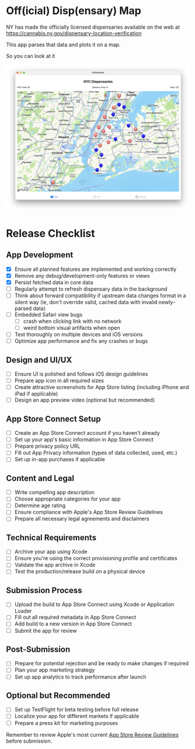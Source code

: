 Off(icial) Disp(ensary) Map
==================

NY has made the officially licensed dispensaries available on the web
at https://cannabis.ny.gov/dispensary-location-verification

This app parses that data and plots it on a map.

So you can look at it

![./screenshot.png](./screenshot.png)

# Release Checklist

## App Development
- [x] Ensure all planned features are implemented and working correctly
- [x] Remove any debug/development-only features or views
- [x] Persist fetched data in core data
- [ ] Regularly attempt to refresh dispensary data in the background
- [ ] Think about forward compatibility if upstream data changes format in a
  silent way (ie, don't override valid, cached data with invalid newly-parsed
  data)
- [ ] Embedded Safari view bugs
    - [ ] crash when clicking link with no network
    - [ ] weird bottom visual artifacts when open
- [ ] Test thoroughly on multiple devices and iOS versions
- [ ] Optimize app performance and fix any crashes or bugs

## Design and UI/UX
- [ ] Ensure UI is polished and follows iOS design guidelines
- [ ] Prepare app icon in all required sizes
- [ ] Create attractive screenshots for App Store listing (including iPhone and iPad if applicable)
- [ ] Design an app preview video (optional but recommended)

## App Store Connect Setup
- [ ] Create an App Store Connect account if you haven't already
- [ ] Set up your app's basic information in App Store Connect
- [ ] Prepare privacy policy URL
- [ ] Fill out App Privacy information (types of data collected, used, etc.)
- [ ] Set up in-app purchases if applicable

## Content and Legal
- [ ] Write compelling app description
- [ ] Choose appropriate categories for your app
- [ ] Determine age rating
- [ ] Ensure compliance with Apple's App Store Review Guidelines
- [ ] Prepare all necessary legal agreements and disclaimers

## Technical Requirements
- [ ] Archive your app using Xcode
- [ ] Ensure you're using the correct provisioning profile and certificates
- [ ] Validate the app archive in Xcode
- [ ] Test the production/release build on a physical device

## Submission Process
- [ ] Upload the build to App Store Connect using Xcode or Application Loader
- [ ] Fill out all required metadata in App Store Connect
- [ ] Add build to a new version in App Store Connect
- [ ] Submit the app for review

## Post-Submission
- [ ] Prepare for potential rejection and be ready to make changes if required
- [ ] Plan your app marketing strategy
- [ ] Set up app analytics to track performance after launch

## Optional but Recommended
- [ ] Set up TestFlight for beta testing before full release
- [ ] Localize your app for different markets if applicable
- [ ] Prepare a press kit for marketing purposes

Remember to review Apple's most current [App Store Review Guidelines](https://developer.apple.com/app-store/review/guidelines/) before submission.
